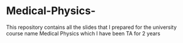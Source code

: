 # Medical-Physics-
This repository contains all the slides that I prepared for the university course name Medical Physics which I have been TA for 2 years 
